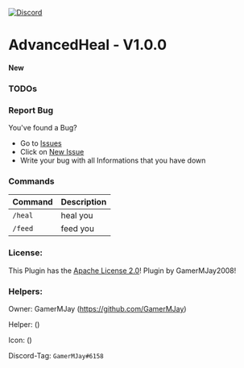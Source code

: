 [![Discord](https://img.shields.io/badge/chat-on%20discord-7289da.svg)](https://discord.gg/RuF5gxRNfQ)
# AdvancedHeal - V1.0.0  

#### New

### TODOs

### Report Bug
You've found a Bug?
- Go to [Issues](https://github.com/GamerMJay/AdvancedHeal/issues)
- Click on [New Issue](https://github.com/GamerMJay/AdvancedHeal/issues/new/choose)
- Write your bug with all Informations that you have down

### Commands
|**Command**|**Description**|
|-----------|---------------|
|`/heal`|heal you|
|`/feed`|feed you|

### License:
This Plugin has the [Apache License 2.0](/LICENSE)! Plugin by GamerMJay2008!

### Helpers:
Owner: GamerMJay (https://github.com/GamerMJay)

Helper: ()

Icon: ()

Discord-Tag: `GamerMJay#6158`

